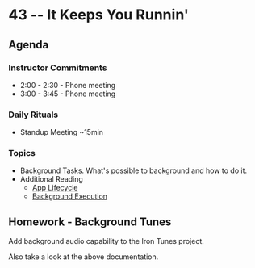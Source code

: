 # 43 -- It Keeps You Runnin'

## Agenda

### Instructor Commitments

* 2:00 - 2:30 - Phone meeting
* 3:00 - 3:45 - Phone meeting

### Daily Rituals

* Standup Meeting ~15min

### Topics

* Background Tasks. What's possible to background and how to do it.
* Additional Reading
	* [App Lifecycle](https://developer.apple.com/library/ios/documentation/iPhone/Conceptual/iPhoneOSProgrammingGuide/TheAppLifeCycle/TheAppLifeCycle.html#//apple_ref/doc/uid/TP40007072-CH2-SW3)
	* [Background Execution](https://developer.apple.com/library/ios/documentation/iPhone/Conceptual/iPhoneOSProgrammingGuide/BackgroundExecution/BackgroundExecution.html#//apple_ref/doc/uid/TP40007072-CH4-SW3)

## Homework - Background Tunes

Add background audio capability to the Iron Tunes project.

Also take a look at the above documentation.
